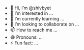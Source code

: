 - 👋 Hi, I’m @shivbyet
- 👀 I’m interested in ...
- 🌱 I’m currently learning ...
- 💞️ I’m looking to collaborate on ...
- 📫 How to reach me ...
- 😄 Pronouns: ...
- ⚡ Fun fact: ...

<!---
shivbyet/shivbyet is a ✨ special ✨ repository because its `README.md` (this file) appears on your GitHub profile.
You can click the Preview link to take a look at your changes.
--->
